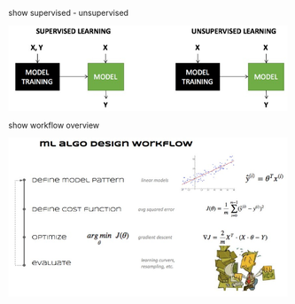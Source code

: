 show supervised - unsupervised

![](imgs/20220506135753.png)  

show workflow overview

![](imgs/20220506135826.png)  
